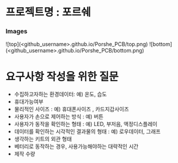 # 프로젝트명 : 포르쉐 

### Images
![top](<github_username>.github.io/Porshe_PCB/top.png)
![bottom](<github_username>.github.io/Porshe_PCB/bottom.png)
# 요구사항 작성을 위한 질문 
- 수집하고자하는 환경데이터: 예) 온도, 습도  
- 휴대가능여부 
- 물리적인 사이즈 : 예) 휴대폰사이즈 , 카드지갑사이즈 
- 사용자가 손으로 제어하는 방식 : 예) 버튼
- 사용자가 동작을 확인하는 형태 : 예) LED, 부저음, 액정디스플레이
- 데이터를 확인하는 시각적인 결과물의 형태 : 예) 로우데이터, 그래프 
- 생각하는 키트의 외관 형태 
- 베터리로 동작하는 경우, 사용가능해야하는 대략적인 시간 
- 제작 수량 
